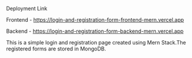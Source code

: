 Deployment Link

Frontend - https://login-and-registration-form-frontend-mern.vercel.app

Backend - https://login-and-registration-form-backend-mern.vercel.app

  This is a simple login and registration page created using Mern Stack.The registered forms are stored in MongoDB. 
